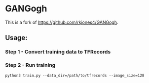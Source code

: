 # GANGogh

This is a fork of https://github.com/rkjones4/GANGogh.

## Usage:

### Step 1 - Convert training data to TFRecords
### Step 2 - Run training

```
python3 train.py --data_dir=/path/to/tfrecords --image_size=128
```
